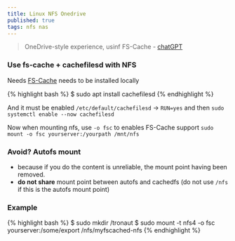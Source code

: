 ```yaml
---
title: Linux NFS Onedrive
published: true
tags: nfs nas
---
```

>  OneDrive-style experience, usinf FS-Cache - [chatGPT](https://chatgpt.com/share/681c8f76-b64c-800d-95e0-9f5f8a2605c5)

### Use fs-cache + cachefilesd with NFS

Needs [FS-Cache]() needs to be installed locally

{% highlight bash %}
$ sudo apt install cachefilesd
{% endhighlight %}

And it must be enabled `/etc/default/cachefilesd` -> `RUN=yes`
and then `sudo systemctl enable --now cachefilesd`

Now when mounting nfs, use `-o fsc` to enables FS-Cache support
`sudo mount -o fsc yourserver:/yourpath /mnt/nfs`

### Avoid? Autofs mount

- because if you do the content is unreliable, the mount point having been removed.
- **do not share** mount point between autofs and cachedfs (do not use `/nfs` if this is the autofs mount point)

### Example

{% highlight bash %}
$ sudo mkdir /tronaut
$ sudo mount -t nfs4 -o fsc yourserver:/some/export /nfs/myfscached-nfs
{% endhighlight %}

